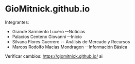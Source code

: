 # GioMitnick.github.io

Integrantes:
- Grande Sarmiento Lucero --Noticias
- Palacios Centeno Giovanni --Inicio
- Silvana Flores Guerrero -- Análisis de Mercado y Recursos
- Marcos Rodolfo Macias Mondragon --Información Básica

Verificar cambios: https://giomitnick.github.io/
ai
